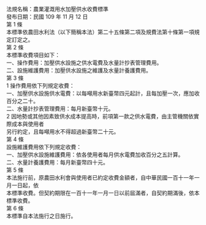 法規名稱：農業灌溉用水加壓供水收費標準  
發布日期：民國 109 年 11 月 12 日  
第 1 條  
本標準依農田水利法（以下簡稱本法）第二十五條第二項及規費法第十條第一項規定訂定之。  
第 2 條  
本標準收費項目如下：  
一、操作費用：加壓供水設施之供水電費及水量計抄表管理費用。  
二、設施維護費用：加壓供水設施之維護及水量計養護費用。  
第 3 條  
1 操作費用依下列規定收費：  
一、加壓供水設施供水電費：以每噸用水新臺幣四元起計，且每加壓一次，應加收百分之二十。  
二、水量計抄表管理費用：每月新臺幣十元。  
2 因地勢或其他因素致供水成本提高時，前項第一款之供水電費，由主管機關依實際成本與使用者  
另行約定，且每噸用水不得超過新臺幣二十元。  
第 4 條  
設施維護費用依下列規定收費：  
一、加壓供水設施維護費用：依各使用者每月供水電費加收百分之五計算。  
二、水量計養護費用：每月新臺幣四十元。  
第 5 條  
本法施行前，原農田水利會與使用者已約定收費金額者，自中華民國一百十一年一月一日起，依  
本標準收費。但契約期限在一百十一年一月一日以前屆滿者，自契約期滿後，依本標準收費。  
第 6 條  
本標準自本法施行之日施行。  


